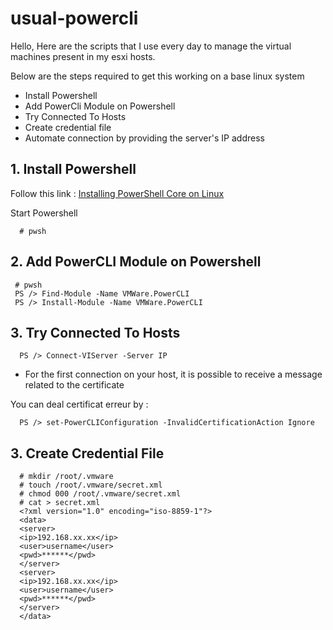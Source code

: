 # usual-powercli

Hello,
Here are the scripts that I use every day to manage the virtual machines present in my esxi hosts.

  Below are the steps required to get this working on a base linux system

  - Install Powershell
  - Add PowerCli Module on Powershell
  - Try Connected To Hosts
  - Create credential file
  - Automate connection by providing the server's IP address

## 1. Install Powershell

  Follow this link : [Installing PowerShell Core on Linux](https://docs.microsoft.com/en-us/powershell/scripting/setup/installing-powershell-core-on-linux?view=powershell-6)

  Start Powershell

      # pwsh

## 2. Add PowerCLI Module on Powershell

     # pwsh
     PS /> Find-Module -Name VMWare.PowerCLI
     PS /> Install-Module -Name VMWare.PowerCLI

## 3. Try Connected To Hosts

      PS /> Connect-VIServer -Server IP      

   - For the first connection on your host, it is possible to receive a message related to the certificate

   You can deal certificat erreur by :

      PS /> set-PowerCLIConfiguration -InvalidCertificationAction Ignore

## 3. Create Credential File

      # mkdir /root/.vmware
      # touch /root/.vmware/secret.xml
      # chmod 000 /root/.vmware/secret.xml
      # cat > secret.xml
      <?xml version="1.0" encoding="iso-8859-1"?>
      <data>
      <server>
      <ip>192.168.xx.xx</ip>
      <user>username</user>
      <pwd>******</pwd>
      </server>
      <server>
      <ip>192.168.xx.xx</ip>
      <user>username</user>
      <pwd>******</pwd>
      </server>
      </data>

